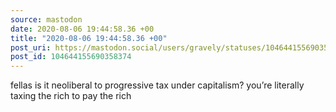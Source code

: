 ```yaml
---
source: mastodon
date: 2020-08-06 19:44:58.36 +00
title: "2020-08-06 19:44:58.36 +00"
post_uri: https://mastodon.social/users/gravely/statuses/104644155690358374
post_id: 104644155690358374
---
```

fellas is it neoliberal to progressive tax under capitalism? you’re literally taxing the rich to pay the rich


